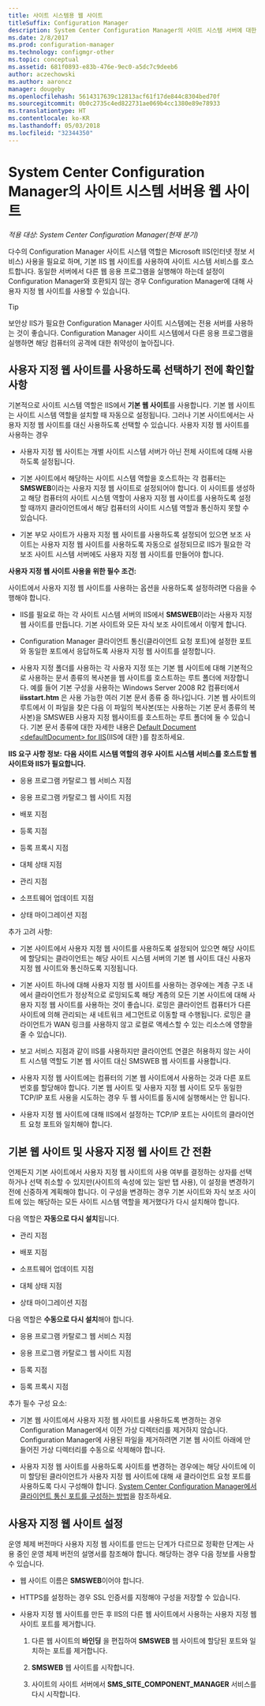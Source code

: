 ```yaml
---
title: 사이트 시스템용 웹 사이트
titleSuffix: Configuration Manager
description: System Center Configuration Manager의 사이트 시스템 서버에 대한 기본 및 사용자 지정 웹 사이트를 알아봅니다.
ms.date: 2/8/2017
ms.prod: configuration-manager
ms.technology: configmgr-other
ms.topic: conceptual
ms.assetid: 681f0893-e83b-476e-9ec0-a5dc7c9deeb6
author: aczechowski
ms.author: aaroncz
manager: dougeby
ms.openlocfilehash: 5614317639c12813acf61f17de844c8304bed70f
ms.sourcegitcommit: 0b0c2735c4ed822731ae069b4cc1380e89e78933
ms.translationtype: HT
ms.contentlocale: ko-KR
ms.lasthandoff: 05/03/2018
ms.locfileid: "32344350"
---
```

# <a name="websites-for-site-system-servers-in-system-center-configuration-manager"></a>System Center Configuration Manager의 사이트 시스템 서버용 웹 사이트

*적용 대상: System Center Configuration Manager(현재 분기)*

다수의 Configuration Manager 사이트 시스템 역할은 Microsoft IIS(인터넷 정보 서비스) 사용을 필요로 하며, 기본 IIS 웹 사이트를 사용하여 사이트 시스템 서비스를 호스트합니다. 동일한 서버에서 다른 웹 응용 프로그램을 실행해야 하는데 설정이 Configuration Manager와 호환되지 않는 경우 Configuration Manager에 대해 사용자 지정 웹 사이트를 사용할 수 있습니다.  

> [!TIP]  
>  보안상 IIS가 필요한 Configuration Manager 사이트 시스템에는 전용 서버를 사용하는 것이 좋습니다. Configuration Manager 사이트 시스템에서 다른 응용 프로그램을 실행하면 해당 컴퓨터의 공격에 대한 취약성이 높아집니다.  




##  <a name="BKMK_What2Know"></a> 사용자 지정 웹 사이트를 사용하도록 선택하기 전에 확인할 사항  
 기본적으로 사이트 시스템 역할은 IIS에서 **기본 웹 사이트**를 사용합니다. 기본 웹 사이트는 사이트 시스템 역할을 설치할 때 자동으로 설정됩니다. 그러나 기본 사이트에서는 사용자 지정 웹 사이트를 대신 사용하도록 선택할 수 있습니다. 사용자 지정 웹 사이트를 사용하는 경우  

-   사용자 지정 웹 사이트는 개별 사이트 시스템 서버가 아닌 전체 사이트에 대해 사용하도록 설정됩니다.  

-   기본 사이트에서 해당하는 사이트 시스템 역할을 호스트하는 각 컴퓨터는 **SMSWEB**이라는 사용자 지정 웹 사이트로 설정되어야 합니다. 이 사이트를 생성하고 해당 컴퓨터의 사이트 시스템 역할이 사용자 지정 웹 사이트를 사용하도록 설정할 때까지 클라이언트에서 해당 컴퓨터의 사이트 시스템 역할과 통신하지 못할 수 있습니다.  

-   기본 부모 사이트가 사용자 지정 웹 사이트를 사용하도록 설정되어 있으면 보조 사이트는 사용자 지정 웹 사이트를 사용하도록 자동으로 설정되므로 IIS가 필요한 각 보조 사이트 시스템 서버에도 사용자 지정 웹 사이트를 만들어야 합니다.  


  **사용자 지정 웹 사이트 사용을 위한 필수 조건:**  

 사이트에서 사용자 지정 웹 사이트를 사용하는 옵션을 사용하도록 설정하려면 다음을 수행해야 합니다.  

-   IIS를 필요로 하는 각 사이트 시스템 서버의 IIS에서 **SMSWEB**이라는 사용자 지정 웹 사이트를 만듭니다. 기본 사이트와 모든 자식 보조 사이트에서 이렇게 합니다.  

-   Configuration Manager 클라이언트 통신(클라이언트 요청 포트)에 설정한 포트와 동일한 포트에서 응답하도록 사용자 지정 웹 사이트를 설정합니다.  

-   사용자 지정 폴더를 사용하는 각 사용자 지정 또는 기본 웹 사이트에 대해 기본적으로 사용하는 문서 종류의 복사본을 웹 사이트를 호스트하는 루트 폴더에 저장합니다. 예를 들어 기본 구성을 사용하는 Windows Server 2008 R2 컴퓨터에서 **iisstart.htm** 은 사용 가능한 여러 기본 문서 종류 중 하나입니다. 기본 웹 사이트의 루트에서 이 파일을 찾은 다음 이 파일의 복사본(또는 사용하는 기본 문서 종류의 복사본)을 SMSWEB 사용자 지정 웹사이트를 호스트하는 루트 폴더에 둘 수 있습니다. 기본 문서 종류에 대한 자세한 내용은 [Default Document &lt;defaultDocument\> for IIS](http://www.iis.net/configreference/system.webserver/defaultdocument)(IIS에 대한 <defaultDocument>)를 참조하세요.  

**IIS 요구 사항 정보:**
**다음 사이트 시스템 역할의 경우 사이트 시스템 서비스를 호스트할 웹 사이트와 IIS가 필요합니다.**  

-   응용 프로그램 카탈로그 웹 서비스 지점  

-   응용 프로그램 카탈로그 웹 사이트 지점  

-   배포 지점  

-   등록 지점  

-   등록 프록시 지점  

-   대체 상태 지점  

-   관리 지점  

-   소프트웨어 업데이트 지점  

-   상태 마이그레이션 지점  

추가 고려 사항:  

-   기본 사이트에서 사용자 지정 웹 사이트를 사용하도록 설정되어 있으면 해당 사이트에 할당되는 클라이언트는 해당 사이트 시스템 서버의 기본 웹 사이트 대신 사용자 지정 웹 사이트와 통신하도록 지정됩니다.  

-   기본 사이트 하나에 대해 사용자 지정 웹 사이트를 사용하는 경우에는 계층 구조 내에서 클라이언트가 정상적으로 로밍되도록 해당 계층의 모든 기본 사이트에 대해 사용자 지정 웹 사이트를 사용하는 것이 좋습니다. 로밍은 클라이언트 컴퓨터가 다른 사이트에 의해 관리되는 새 네트워크 세그먼트로 이동할 때 수행됩니다. 로밍은 클라이언트가 WAN 링크를 사용하지 않고 로컬로 액세스할 수 있는 리소스에 영향을 줄 수 있습니다).  

-   보고 서비스 지점과 같이 IIS를 사용하지만 클라이언트 연결은 허용하지 않는 사이트 시스템 역할도 기본 웹 사이트 대신 SMSWEB 웹 사이트를 사용합니다.  

-   사용자 지정 웹 사이트에는 컴퓨터의 기본 웹 사이트에서 사용하는 것과 다른 포트 번호를 할당해야 합니다. 기본 웹 사이트 및 사용자 지정 웹 사이트 모두 동일한 TCP/IP 포트 사용을 시도하는 경우 두 웹 사이트를 동시에 실행해서는 안 됩니다.  

-   사용자 지정 웹 사이트에 대해 IIS에서 설정하는 TCP/IP 포트는 사이트의 클라이언트 요청 포트와 일치해야 합니다.  

## <a name="switch-between-default-and-custom-websites"></a>기본 웹 사이트 및 사용자 지정 웹 사이트 간 전환  
언제든지 기본 사이트에서 사용자 지정 웹 사이트의 사용 여부를 결정하는 상자를 선택하거나 선택 취소할 수 있지만(사이트의 속성에 있는 일반 탭 사용), 이 설정을 변경하기 전에 신중하게 계획해야 합니다. 이 구성을 변경하는 경우 기본 사이트와 자식 보조 사이트에 있는 해당하는 모든 사이트 시스템 역할을 제거했다가 다시 설치해야 합니다.  

다음 역할은 **자동으로 다시 설치**됩니다.  

-   관리 지점  

-   배포 지점  

-   소프트웨어 업데이트 지점  

-   대체 상태 지점  

-   상태 마이그레이션 지점  

다음 역할은 **수동으로 다시 설치**해야 합니다.  

-   응용 프로그램 카탈로그 웹 서비스 지점  

-   응용 프로그램 카탈로그 웹 사이트 지점  

-   등록 지점  

-   등록 프록시 지점  

추가 필수 구성 요소:  

-   기본 웹 사이트에서 사용자 지정 웹 사이트를 사용하도록 변경하는 경우 Configuration Manager에서 이전 가상 디렉터리를 제거하지 않습니다. Configuration Manager에 사용된 파일을 제거하려면 기본 웹 사이트 아래에 만들어진 가상 디렉터리를 수동으로 삭제해야 합니다.  

-   사용자 지정 웹 사이트를 사용하도록 사이트를 변경하는 경우에는 해당 사이트에 이미 할당된 클라이언트가 사용자 지정 웹 사이트에 대해 새 클라이언트 요청 포트를 사용하도록 다시 구성해야 합니다. [System Center Configuration Manager에서 클라이언트 통신 포트를 구성하는 방법](../../../core/clients/deploy/configure-client-communication-ports.md)을 참조하세요.  

## <a name="set-up-custom-websites"></a>사용자 지정 웹 사이트 설정  
운영 체제 버전마다 사용자 지정 웹 사이트를 만드는 단계가 다르므로 정확한 단계는 사용 중인 운영 체제 버전의 설명서를 참조해야 합니다. 해당하는 경우 다음 정보를 사용할 수 있습니다.  

-   웹 사이트 이름은 **SMSWEB**이어야 합니다.  

-   HTTPS를 설정하는 경우 SSL 인증서를 지정해야 구성을 저장할 수 있습니다.  

-   사용자 지정 웹 사이트를 만든 후 IIS의 다른 웹 사이트에서 사용하는 사용자 지정 웹 사이트 포트를 제거합니다.  

    1.  다른 웹 사이트의 **바인딩** 을 편집하여 **SMSWEB** 웹 사이트에 할당된 포트와 일치하는 포트를 제거합니다.  

    2.  **SMSWEB** 웹 사이트를 시작합니다.  

    3.  사이트의 사이트 서버에서 **SMS_SITE_COMPONENT_MANAGER** 서비스를 다시 시작합니다.  
